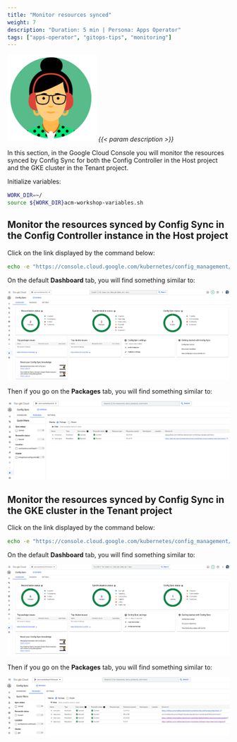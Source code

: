 ```yaml
---
title: "Monitor resources synced"
weight: 7
description: "Duration: 5 min | Persona: Apps Operator"
tags: ["apps-operator", "gitops-tips", "monitoring"]
---
```

![Apps Operator](/images/apps-operator.png)
_{{< param description >}}_

In this section, in the Google Cloud Console you will monitor the resources synced by Config Sync for both the Config Controller in the Host project and the GKE cluster in the Tenant project.

Initialize variables:
```Bash
WORK_DIR=~/
source ${WORK_DIR}acm-workshop-variables.sh
```

## Monitor the resources synced by Config Sync in the Config Controller instance in the Host project

Click on the link displayed by the command below:
```Bash
echo -e "https://console.cloud.google.com/kubernetes/config_management/dashboard?project=${HOST_PROJECT_ID}"
```

On the default **Dashboard** tab, you will find something similar to:

![Config Sync Dashboard UI for Config Controller instance](/images/config-sync-dashboard-ui-config-controller.png)

Then if you go on the **Packages** tab, you will find something similar to:

![Config Sync Packages UI for Config Controller instance](/images/config-sync-packages-ui-config-controller.png)

## Monitor the resources synced by Config Sync in the GKE cluster in the Tenant project

Click on the link displayed by the command below:
```Bash
echo -e "https://console.cloud.google.com/kubernetes/config_management/dashboard?project=${TENANT_PROJECT_ID}"
```

On the default **Dashboard** tab, you will find something similar to:

![Config Sync Dashboard UI for GKE cluster](/images/config-sync-dashboard-ui-gke.png)

Then if you go on the **Packages** tab, you will find something similar to:

![Config Sync Packages UI for GKE cluster](/images/config-sync-packages-ui-gke.png)